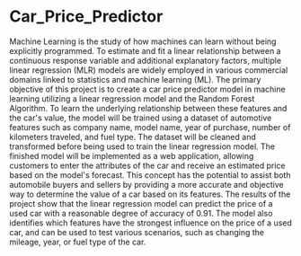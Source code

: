 # Car_Price_Predictor
Machine Learning is the study of how machines can learn without being explicitly
programmed. To estimate and fit a linear relationship between a continuous response
variable and additional explanatory factors, multiple linear regression (MLR) models are
widely employed in various commercial domains linked to statistics and machine learning
(ML).
The primary objective of this project is to create a car price predictor model in
machine learning utilizing a linear regression model and the Random Forest Algorithm. To
learn the underlying relationship between these features and the car's value, the model will
be trained using a dataset of automotive features such as company name, model name, year
of purchase, number of kilometers traveled, and fuel type. The dataset will be cleaned and
transformed before being used to train the linear regression model. The finished model will
be implemented as a web application, allowing customers to enter the attributes of the car
and receive an estimated price based on the model's forecast. This concept has the potential
to assist both automobile buyers and sellers by providing a more accurate and objective
way to determine the value of a car based on its features.
The results of the project show that the linear regression model can predict the
price of a used car with a reasonable degree of accuracy of 0.91. The model also identifies
which features have the strongest influence on the price of a used car, and can be used to
test various scenarios, such as changing the mileage, year, or fuel type of the car.
